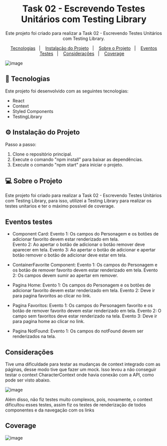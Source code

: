 <h1 align="center"> Task 02 - Escrevendo Testes Unitários com Testing Library </h1>

<p align="center">
  Este projeto foi criado para realizar a Task 02 - Escrevendo Testes Unitários com Testing Library.
</p>

<p align="center">
  <a href="#-tecnologias">Tecnologias</a>&nbsp;&nbsp;&nbsp;|&nbsp;&nbsp;&nbsp;
  <a href="#%EF%B8%8F-instalação-do-projeto">Instalação do Projeto</a>&nbsp;&nbsp;&nbsp;|&nbsp;&nbsp;&nbsp;
  <a href="#-sobre-o-projeto">Sobre o Projeto</a>&nbsp;&nbsp;&nbsp;|&nbsp;&nbsp;&nbsp;
  <a href="#eventos-testes">Eventos Testes</a>&nbsp;&nbsp;&nbsp;|&nbsp;&nbsp;&nbsp;
  <a href="#considerações">Considerações</a>&nbsp;&nbsp;&nbsp;|&nbsp;&nbsp;&nbsp;
  <a href="#coverage">Coverage</a>&nbsp;&nbsp;&nbsp;
</p>

![image](https://github.com/GustavoCanellasAvelineRocha/Favoritos-GameOfThrones/assets/125305894/e7364a1f-79e3-4079-b03c-2b15a4f5713a)


## 🚀 Tecnologias

Este projeto foi desenvolvido com as seguintes tecnologias:

- React
- Context 
- Styled Components
- TestingLibrary
  
## ⚙️ Instalação do Projeto

Passo a passo:

1. Clone o repositório principal.
2. Execute o comando "npm install" para baixar as dependências.
3. Execute o comando "npm start" para iniciar o projeto.

## 💻 Sobre o Projeto

Este projeto foi criado para realizar a Task 02 - Escrevendo Testes Unitários com Testing Library, para isso, utilizei a Testing Library para realizar os testes unitarios e ter o máximo possivel de coverage.

## Eventos testes

- Component Card:
Evento 1: Os campos do Personagem e os botões de adicionar favorito devem estar renderizado em tela.  
Evento 2: Ao apertar o botão de adicionar o botão remover deve aparecer em tela.
Evento 3: Ao apertar o botão de adicionar e apertar botão remover o botão de adicionar deve estar em tela.

- ContainerFavorite Component:
Evento 1: Os campos do Personagem e os botão de remover favorito devem estar renderizado em tela.
Evento 2: Os campos devem sumir ao apertar em remover.

- Pagina Home:
Evento 1: Os campos do Personagem e os botões de adicionar favorito devem estar renderizado em tela.
Evento 2: Deve ir para pagina favoritos ao clicar no link.

- Pagina Favoritos:
Evento 1: Os campos do Personagem favorito e os botão de remover favorito devem estar renderizado em tela.
Evento 2: O campo sem favoritos deve estar renderizado na tela.
Evento 3: Deve ir para pagina home ao clicar no link.

- Pagina NotFound:
Evento 1: Os campos do notFound devem ser renderizados na tela.

## Considerações

Tive uma dificuldade para testar as mudanças de context integrado com as páginas, desse modo tive que fazer um mock. Isso levou a não conseguir testar o context CharacterContext onde havia conexão com a API, como pode ser visto abaixo.

![image](https://github.com/GustavoCanellasAvelineRocha/task02-TestesUnitarios/assets/125305894/4eacb6da-6de7-41d6-87f9-e36495c37fb7)

Além disso, não fiz testes muito complexos, pois, novamente, o context dificultou esses testes, assim fiz os testes de renderização de todos componentes e da navegação com os links

## Coverage

![image](https://github.com/GustavoCanellasAvelineRocha/task02-TestesUnitarios/assets/125305894/787ab330-8aab-42f4-9d7f-f76d0abdea24)

